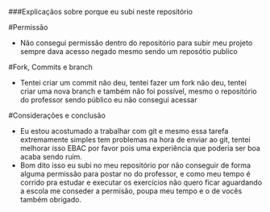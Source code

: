 ###Explicaçãos sobre porque eu subi neste repositório

#Permissão
- Não consegui permissão dentro do repositório para subir meu projeto sempre dava acesso negado mesmo sendo um reposótio publico

#Fork, Commits e branch
- Tentei criar um commit não deu, tentei fazer um fork não deu, tentei criar uma nova branch e também não foi possível, mesmo o repositório do professor sendo público eu não consegui acessar

#Considerações e conclusão
- Eu estou acostumado a trabalhar com git e mesmo essa tarefa extremamente simples tem problemas na hora de enviar ao git, tentei melhorar isso EBAC por favor pois uma experiência que poderia ser boa acaba sendo ruim.
- Bom dito isso eu subi no meu repositório por não conseguir de forma alguma permissão para postar no do professor, e como meu tempo é corrido pra estudar e executar os exercícios não quero ficar aguardando a escola me conseder a permisão, poupa meu tempo e o de vocês também obrigado.